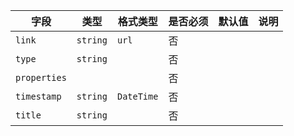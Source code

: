 | 字段 | 类型 | 格式类型 | 是否必须 | 默认值 | 说明 |
|---|---|---|---|---|---|
| `link` | `string` | `url` | 否 |  |
| `type` | `string` |  | 否 |  |
| `properties` |  |  | 否 |  |
| `timestamp` | `string` | `DateTime` | 否 |  |
| `title` | `string` |  | 否 |  |
